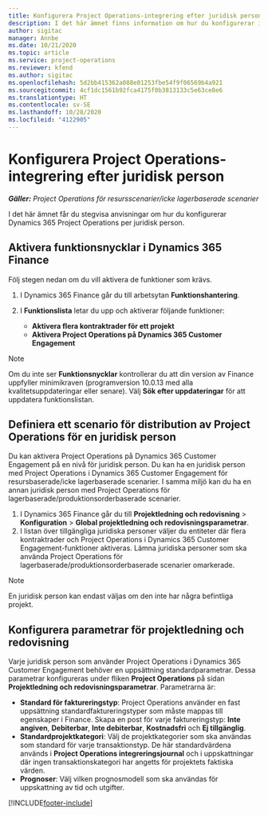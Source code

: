 ```yaml
---
title: Konfigurera Project Operations-integrering efter juridisk person
description: I det här ämnet finns information om hur du konfigurerar integrering efter juridisk person i Project Operations.
author: sigitac
manager: Annbe
ms.date: 10/21/2020
ms.topic: article
ms.service: project-operations
ms.reviewer: kfend
ms.author: sigitac
ms.openlocfilehash: 5d2bb415362a088e01253fbe54f9f06569b4a921
ms.sourcegitcommit: 4cf1dc1561b92fca4175f0b3813133c5e63ce8e6
ms.translationtype: HT
ms.contentlocale: sv-SE
ms.lasthandoff: 10/28/2020
ms.locfileid: "4122905"
---
```

# <a name="configure-project-operations-integration-per-legal-entity"></a>Konfigurera Project Operations-integrering efter juridisk person 

_**Gäller:** Project Operations för resursscenarier/icke lagerbaserade scenarier_

I det här ämnet får du stegvisa anvisningar om hur du konfigurerar Dynamics 365 Project Operations per juridisk person.

## <a name="enable-feature-keys-in-dynamics-365-finance"></a>Aktivera funktionsnycklar i Dynamics 365 Finance

Följ stegen nedan om du vill aktivera de funktioner som krävs.

1. I Dynamics 365 Finance går du till arbetsytan **Funktionshantering**.
2. I **Funktionslista** letar du upp och aktiverar följande funktioner:
  
    - **Aktivera flera kontraktrader för ett projekt**
    - **Aktivera Project Operations på Dynamics 365 Customer Engagement**

> [!NOTE]
> Om du inte ser **Funktionsnycklar** kontrollerar du att din version av Finance uppfyller minimikraven (programversion 10.0.13 med alla kvalitetsuppdateringar eller senare). Välj **Sök efter uppdateringar** för att uppdatera funktionslistan.

## <a name="define-the-project-operations-deployment-scenario-for-a-legal-entity"></a>Definiera ett scenario för distribution av Project Operations för en juridisk person

Du kan aktivera Project Operations på Dynamics 365 Customer Engagement på en nivå för juridisk person. Du kan ha en juridisk person med Project Operations i Dynamics 365 Customer Engagement för resursbaserade/icke lagerbaserade scenarier. I samma miljö kan du ha en annan juridisk person med Project Operations för lagerbaserade/produktionsorderbaserade scenarier.

1. I Dynamics 365 Finance går du till **Projektledning och redovisning** > **Konfiguration** > **Global projektledning och redovisningsparametrar**.
2. I listan över tillgängliga juridiska personer väljer du entiteter där flera kontraktrader och Project Operations i Dynamics 365 Customer Engagement-funktioner aktiveras. Lämna juridiska personer som ska använda Project Operations för lagerbaserade/produktionsorderbaserade scenarier omarkerade.

> [!NOTE]
> En juridisk person kan endast väljas om den inte har några befintliga projekt.

## <a name="configure-project-management-and-accounting-parameters"></a>Konfigurera parametrar för projektledning och redovisning

Varje juridisk person som använder Project Operations i Dynamics 365 Customer Engagement behöver en uppsättning standardparametrar. Dessa parametrar konfigureras under fliken **Project Operations** på sidan **Projektledning och redovisningsparametrar**. Parametrarna är:

  - **Standard för faktureringstyp**: Project Operations använder en fast uppsättning standardfaktureringstyper som måste mappas till egenskaper i Finance. Skapa en post för varje faktureringstyp: **Inte angiven**, **Debiterbar**, **Inte debiterbar**, **Kostnadsfri** och **Ej tillgänglig**.
  - **Standardprojektkategori**: Välj de projektkategorier som ska användas som standard för varje transaktionstyp. De här standardvärdena används i **Project Operations integreringsjournal** och i uppskattningar där ingen transaktionskategori har angetts för projektets faktiska värden.
  - **Prognoser**: Välj vilken prognosmodell som ska användas för uppskattning av tid och utgifter.


[!INCLUDE[footer-include](../includes/footer-banner.md)]